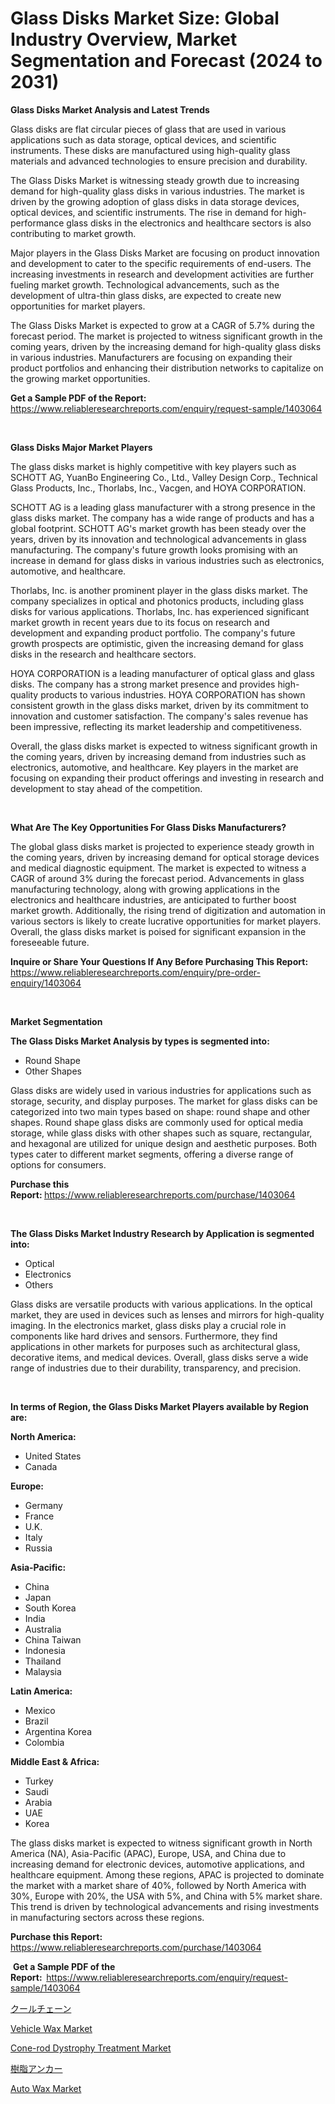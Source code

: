 <p><h1>Glass Disks Market Size: Global Industry Overview, Market Segmentation and Forecast (2024 to 2031)</h1></p><p><strong>Glass Disks Market Analysis and Latest Trends</strong></p>
<p><p>Glass disks are flat circular pieces of glass that are used in various applications such as data storage, optical devices, and scientific instruments. These disks are manufactured using high-quality glass materials and advanced technologies to ensure precision and durability.</p><p>The Glass Disks Market is witnessing steady growth due to increasing demand for high-quality glass disks in various industries. The market is driven by the growing adoption of glass disks in data storage devices, optical devices, and scientific instruments. The rise in demand for high-performance glass disks in the electronics and healthcare sectors is also contributing to market growth.</p><p>Major players in the Glass Disks Market are focusing on product innovation and development to cater to the specific requirements of end-users. The increasing investments in research and development activities are further fueling market growth. Technological advancements, such as the development of ultra-thin glass disks, are expected to create new opportunities for market players.</p><p>The Glass Disks Market is expected to grow at a CAGR of 5.7% during the forecast period. The market is projected to witness significant growth in the coming years, driven by the increasing demand for high-quality glass disks in various industries. Manufacturers are focusing on expanding their product portfolios and enhancing their distribution networks to capitalize on the growing market opportunities.</p></p>
<p><strong>Get a Sample PDF of the Report:&nbsp;</strong> <a href="https://www.reliableresearchreports.com/enquiry/request-sample/1403064">https://www.reliableresearchreports.com/enquiry/request-sample/1403064</a></p>
<p>&nbsp;</p>
<p><strong>Glass Disks Major Market Players</strong></p>
<p><p>The glass disks market is highly competitive with key players such as SCHOTT AG, YuanBo Engineering Co., Ltd., Valley Design Corp., Technical Glass Products, Inc., Thorlabs, Inc., Vacgen, and HOYA CORPORATION. </p><p>SCHOTT AG is a leading glass manufacturer with a strong presence in the glass disks market. The company has a wide range of products and has a global footprint. SCHOTT AG's market growth has been steady over the years, driven by its innovation and technological advancements in glass manufacturing. The company's future growth looks promising with an increase in demand for glass disks in various industries such as electronics, automotive, and healthcare.</p><p>Thorlabs, Inc. is another prominent player in the glass disks market. The company specializes in optical and photonics products, including glass disks for various applications. Thorlabs, Inc. has experienced significant market growth in recent years due to its focus on research and development and expanding product portfolio. The company's future growth prospects are optimistic, given the increasing demand for glass disks in the research and healthcare sectors.</p><p>HOYA CORPORATION is a leading manufacturer of optical glass and glass disks. The company has a strong market presence and provides high-quality products to various industries. HOYA CORPORATION has shown consistent growth in the glass disks market, driven by its commitment to innovation and customer satisfaction. The company's sales revenue has been impressive, reflecting its market leadership and competitiveness.</p><p>Overall, the glass disks market is expected to witness significant growth in the coming years, driven by increasing demand from industries such as electronics, automotive, and healthcare. Key players in the market are focusing on expanding their product offerings and investing in research and development to stay ahead of the competition.</p></p>
<p>&nbsp;</p>
<p><strong>What Are The Key Opportunities For Glass Disks Manufacturers?</strong></p>
<p><p>The global glass disks market is projected to experience steady growth in the coming years, driven by increasing demand for optical storage devices and medical diagnostic equipment. The market is expected to witness a CAGR of around 3% during the forecast period. Advancements in glass manufacturing technology, along with growing applications in the electronics and healthcare industries, are anticipated to further boost market growth. Additionally, the rising trend of digitization and automation in various sectors is likely to create lucrative opportunities for market players. Overall, the glass disks market is poised for significant expansion in the foreseeable future.</p></p>
<p><strong>Inquire or Share Your Questions If Any Before Purchasing This Report:</strong> <a href="https://www.reliableresearchreports.com/enquiry/pre-order-enquiry/1403064">https://www.reliableresearchreports.com/enquiry/pre-order-enquiry/1403064</a></p>
<p>&nbsp;</p>
<p><strong>Market Segmentation</strong></p>
<p><strong>The Glass Disks Market Analysis by types is segmented into:</strong></p>
<p><ul><li>Round Shape</li><li>Other Shapes</li></ul></p>
<p><p>Glass disks are widely used in various industries for applications such as storage, security, and display purposes. The market for glass disks can be categorized into two main types based on shape: round shape and other shapes. Round shape glass disks are commonly used for optical media storage, while glass disks with other shapes such as square, rectangular, and hexagonal are utilized for unique design and aesthetic purposes. Both types cater to different market segments, offering a diverse range of options for consumers.</p></p>
<p><strong>Purchase this Report:&nbsp;</strong><a href="https://www.reliableresearchreports.com/purchase/1403064">https://www.reliableresearchreports.com/purchase/1403064</a></p>
<p>&nbsp;</p>
<p><strong>The Glass Disks Market Industry Research by Application is segmented into:</strong></p>
<p><ul><li>Optical</li><li>Electronics</li><li>Others</li></ul></p>
<p><p>Glass disks are versatile products with various applications. In the optical market, they are used in devices such as lenses and mirrors for high-quality imaging. In the electronics market, glass disks play a crucial role in components like hard drives and sensors. Furthermore, they find applications in other markets for purposes such as architectural glass, decorative items, and medical devices. Overall, glass disks serve a wide range of industries due to their durability, transparency, and precision.</p></p>
<p>&nbsp;</p>
<p><strong>In terms of Region, the Glass Disks Market Players available by Region are:</strong></p>
<p>
    <p> <strong> North America: </strong>
        <ul>
            <li>United States</li>
            <li>Canada</li>
        </ul>
        </p> 
    <p> <strong> Europe: </strong>
        <ul>
            <li>Germany</li>
            <li>France</li>
            <li>U.K.</li>
            <li>Italy</li>
            <li>Russia</li>
        </ul>
        </p> 
    <p> <strong> Asia-Pacific: </strong>
        <ul>
            <li>China</li>
            <li>Japan</li>
            <li>South Korea</li>
            <li>India</li>
            <li>Australia</li>
            <li>China Taiwan</li>
            <li>Indonesia</li>
            <li>Thailand</li>
            <li>Malaysia</li>
        </ul>
        </p> 
    <p> <strong> Latin America: </strong>
        <ul>
            <li>Mexico</li>
            <li>Brazil</li>
            <li>Argentina Korea</li>
            <li>Colombia</li>
        </ul>
        </p> 
    <p> <strong> Middle East & Africa: </strong>
        <ul>
            <li>Turkey</li>
            <li>Saudi</li>
            <li>Arabia</li>
            <li>UAE</li>
            <li>Korea</li>
        </ul>
    </p>
    </p>
<p><p>The glass disks market is expected to witness significant growth in North America (NA), Asia-Pacific (APAC), Europe, USA, and China due to increasing demand for electronic devices, automotive applications, and healthcare equipment. Among these regions, APAC is projected to dominate the market with a market share of 40%, followed by North America with 30%, Europe with 20%, the USA with 5%, and China with 5% market share. This trend is driven by technological advancements and rising investments in manufacturing sectors across these regions.</p></p>
<p><strong>Purchase this Report: </strong><a href="https://www.reliableresearchreports.com/purchase/1403064">https://www.reliableresearchreports.com/purchase/1403064</a></p>
<p>&nbsp;<strong>Get a Sample PDF of the Report:&nbsp;&nbsp;</strong><a href="https://www.reliableresearchreports.com/enquiry/request-sample/1403064">https://www.reliableresearchreports.com/enquiry/request-sample/1403064</a></p>
<p><strong></strong></p>
<p><p><a href="https://medium.com/@javiermante/%E3%82%AF%E3%83%BC%E3%83%AB%E3%83%81%E3%82%A7%E3%83%BC%E3%83%B3%E3%83%9E%E3%83%BC%E3%82%B1%E3%83%83%E3%83%88-%E7%AB%B6%E4%BA%89%E5%88%86%E6%9E%90-%E5%B8%82%E5%A0%B4%E5%8B%95%E5%90%91-2031%E5%B9%B4%E3%81%BE%E3%81%A7%E3%81%AE%E4%BA%88%E6%B8%AC-ae9941e6e833">クールチェーン</a></p><p><a href="https://view.publitas.com/reportprime-1/vehicle-wax-market-growth-market-trends-covid-19-impact-and-forecasts-for-period-from-2024-2031/">Vehicle Wax Market</a></p><p><a href="https://github.com/derrinmiltonellis35gcl/Market-Research-Report-List-1/blob/main/cone-rod-dystrophy-treatment-market.md">Cone-rod Dystrophy Treatment Market</a></p><p><a href="https://medium.com/@javiermante/%E6%A8%B9%E8%84%82%E3%82%A2%E3%83%B3%E3%82%AB%E3%83%BC%E5%B8%82%E5%A0%B4%E3%81%AE%E8%A6%8B%E9%80%9A%E3%81%97-%E5%B8%82%E5%A0%B4%E5%8B%95%E5%90%91-%E6%88%90%E9%95%B7-2024%E5%B9%B4%E3%81%8B%E3%82%892031%E5%B9%B4%E3%81%BE%E3%81%A7%E3%81%AE%E4%BA%88%E6%B8%AC-21c320e6d266">樹脂アンカー</a></p><p><a href="https://view.publitas.com/reportprime-1/auto-wax-market-insights-market-players-and-forecast-till-2031/">Auto Wax Market</a></p></p>